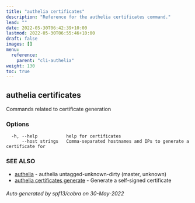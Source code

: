 ```yaml
---
title: "authelia certificates"
description: "Reference for the authelia certificates command."
lead: ""
date: 2022-05-30T06:42:39+10:00
lastmod: 2022-05-30T06:55:46+10:00
draft: false
images: []
menu:
  reference:
    parent: "cli-authelia"
weight: 130
toc: true
---
```


## authelia certificates

Commands related to certificate generation

### Options

```
  -h, --help           help for certificates
      --host strings   Comma-separated hostnames and IPs to generate a certificate for
```

### SEE ALSO

* [authelia](authelia.md)	 - authelia untagged-unknown-dirty (master, unknown)
* [authelia certificates generate](authelia_certificates_generate.md)	 - Generate a self-signed certificate

###### Auto generated by spf13/cobra on 30-May-2022
